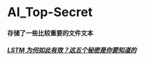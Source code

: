 # AI_Top-Secret
#### 存储了一些比较重要的文件文本
##### [LSTM 为何如此有效？这五个秘密是你要知道的](https://mp.weixin.qq.com/s/tgJOIa1DwSfgtrOR2y6OWg)
